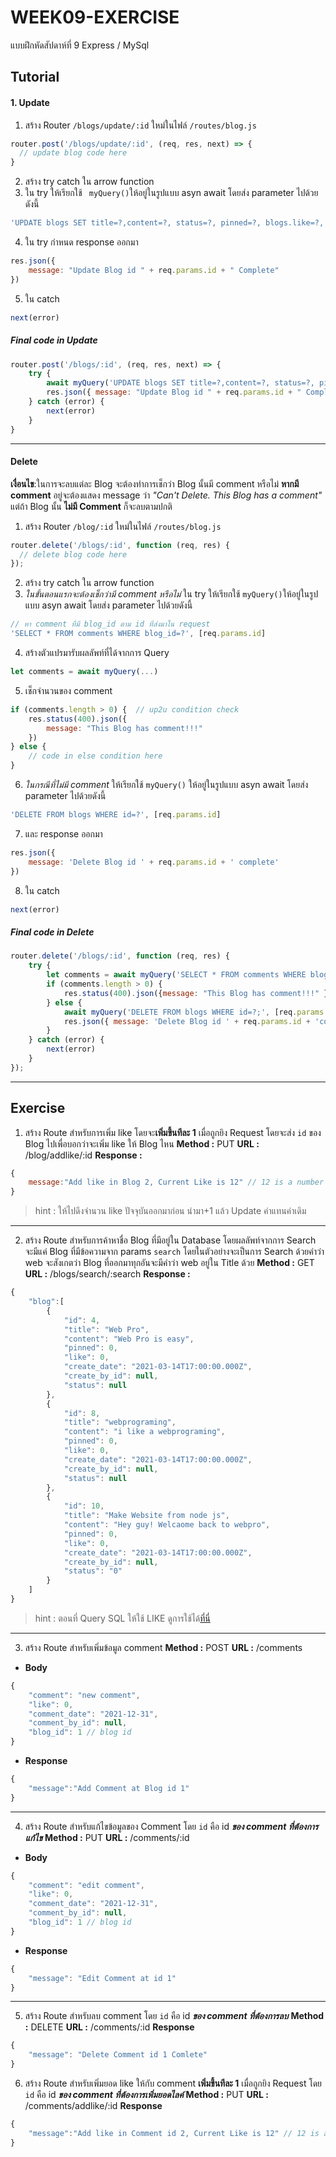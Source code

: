# WEEK09-EXERCISE 

แบบฝึกหัดสัปดาห์ที่ 9 Express / MySql

## Tutorial

#### 1. Update
1. สร้าง Router ```/blogs/update/:id``` ใหม่ในไฟล์ ```/routes/blog.js```

```javascript
router.post('/blogs/update/:id', (req, res, next) => {
  // update blog code here
}
```

2. สร้าง try catch ใน arrow function
3. ใน try ให้เรียกใช้ ```
myQuery()```ให้อยู่ในรูปแบบ asyn await โดยส่ง parameter ไปด้วยดังนี้

```javascript
'UPDATE blogs SET title=?,content=?, status=?, pinned=?, blogs.like=?, create_by_id=? WHERE id=?', [req.body.title, req.body.content, req.body.status, req.body.pinned, 0, null, req.params.id]
```
4. ใน try กำหนด response ออกมา
```javascript
res.json({ 
    message: "Update Blog id " + req.params.id + " Complete" 
})
```

5. ใน catch
```javascript
next(error)
```

##### Final code in Update

```javascript
router.post('/blogs/:id', (req, res, next) => {
    try {
        await myQuery('UPDATE blogs SET title=?,content=?, status=?, pinned=?, blogs.like=?, create_by_id=? WHERE id=?', [req.body.title, req.body.content, req.body.status, req.body.pinned, 0, null, req.params.id])
        res.json({ message: "Update Blog id " + req.params.id + " Complete" })
    } catch (error) {
        next(error)
    }
}
```

----

#### Delete

**เงื่อนไข**:ในการจะลบแต่ละ Blog จะต้องทำการเช็กว่า Blog นั้นมี comment หรือไม่ **หากมี comment** อยู่จะต้องแสดง message ว่า *"Can't Delete. This Blog has a comment"* แต่ถ้า Blog นั้น **ไม่มี Comment** ก็จะลบตามปกติ

1. สร้าง Router `/blog/:id` ใหม่ในไฟล์ `/routes/blog.js`

```javascript
router.delete('/blogs/:id', function (req, res) {
  // delete blog code here
});
```
2. สร้าง try catch ใน arrow function
3. *ในขั้นตอนแรกจะต้องเช็กว่ามี comment หรือไม่* ใน try ให้เรียกใช้ ```myQuery()```ให้อยู่ในรูปแบบ asyn await โดยส่ง parameter ไปด้วยดังนี้
```javascript
// หา comment ที่มี blog_id ตาม id ที่ส่งมาใน request
'SELECT * FROM comments WHERE blog_id=?', [req.params.id]
```
4. สร้างตัวแปรมารับผลลัพท์ที่ได้จากการ Query

```javascript
let comments = await myQuery(...)
```
5. เช็กจำนวนของ comment
```javascript
if (comments.length > 0) {  // up2u condition check
    res.status(400).json({ 
        message: "This Blog has comment!!!"
    })
} else {
    // code in else condition here
}
```
6. *ในกรณีที่ไม่มี comment* ให้เรียกใช้ `myQuery()` ให้อยู่ในรูปแบบ asyn await โดยส่ง parameter ไปด้วยดังนี้
```javascript
'DELETE FROM blogs WHERE id=?', [req.params.id]
```
7. และ response ออกมา
```javascript
res.json({ 
    message: 'Delete Blog id ' + req.params.id + ' complete' 
})
```
8. ใน catch
```javascript
next(error)
```

##### Final code in Delete

```javascript
router.delete('/blogs/:id', function (req, res) {
    try {
        let comments = await myQuery('SELECT * FROM comments WHERE blog_id=?', [req.params.id])
        if (comments.length > 0) {
            res.status(400).json({message: "This Blog has comment!!!" })
        } else {
            await myQuery('DELETE FROM blogs WHERE id=?;', [req.params.id])
            res.json({ message: 'Delete Blog id ' + req.params.id + 'complete' })
        }
    } catch (error) {
        next(error)
    }
});
```
----
## Exercise

1. สร้าง Route สำหรับการเพิ่ม like โดยจะ**เพิ่มขึ้นทีละ 1** เมื่อถูกยิง Request โดยจะส่ง `id` ของ Blog ไปเพื่อบอกว่าจะเพิ่ม like ให้ Blog ไหน
**Method :** PUT
**URL :**  /blog/addlike/:id
**Response :** 
```javascript
{
    message:"Add like in Blog 2, Current Like is 12" // 12 is a number of like after add like
}
```

> hint : ให้ไปดึงจำนวน like ปัจจุบันออกมาก่อน นำมา+1 แล้ว Update ค่าแทนค่าเดิม
____
2. สร้าง Route สำหรับการค้าหาชื่อ Blog ที่มีอยู่ใน Database โดยผลลัพท์จากการ Search จะมีแค่ Blog ที่มีข้อความจาก params `search` โดยในตัวอย่างจะเป็นการ Search ด้วยคำว่า web จะสังเกตว่า Blog ที่ออกมาทุกอันจะมีคำว่า web อยู่ใน Title ด้วย
**Method :** GET
**URL :**  /blogs/search/:search
**Response :** 
```javascript
{
    "blog":[
        {
            "id": 4,
            "title": "Web Pro",
            "content": "Web Pro is easy",
            "pinned": 0,
            "like": 0,
            "create_date": "2021-03-14T17:00:00.000Z",
            "create_by_id": null,
            "status": null
        },
        {
            "id": 8,
            "title": "webprograming",
            "content": "i like a webprograming",
            "pinned": 0,
            "like": 0,
            "create_date": "2021-03-14T17:00:00.000Z",
            "create_by_id": null,
            "status": null
        },
        {
            "id": 10,
            "title": "Make Website from node js",
            "content": "Hey guy! Welcaome back to webpro",
            "pinned": 0,
            "like": 0,
            "create_date": "2021-03-14T17:00:00.000Z",
            "create_by_id": null,
            "status": "0"
        }
    ]
}
```
> hint : ตอนที่ Query SQL ให้ใช้ LIKE ดูการใช้ได้[ที่นี่](https://www.w3schools.com/sql/sql_like.asp)
___
3. สร้าง Route สำหรับเพิ่มข้อมูล comment
**Method :** POST
**URL :**  /comments
* **Body**
```javascript
{
    "comment": "new comment",
    "like": 0,
    "comment_date": "2021-12-31",
    "comment_by_id": null,
    "blog_id": 1 // blog id
}
```
* **Response**

```javascript
{
    "message":"Add Comment at Blog id 1"
}
```
___
4. สร้าง Route สำหรับแก้ไขข้อมูลของ Comment โดย `id` คือ id ***ของ comment ที่ต้องการแก้ไข***
**Method :** PUT
**URL :**  /comments/:id
* **Body**
```javascript
{
    "comment": "edit comment",
    "like": 0,
    "comment_date": "2021-12-31",
    "comment_by_id": null,
    "blog_id": 1 // blog id
}
```
* **Response**

```javascript
{
    "message": "Edit Comment at id 1"
}
```
___
5. สร้าง Route สำหรับลบ comment โดย `id` คือ id ***ของ comment ที่ต้องการลบ***
**Method :** DELETE
**URL :**  /comments/:id
**Response**
```javascript
{
    "message": "Delete Comment id 1 Comlete"
}
```

6. สร้าง Route สำหรับเพิ่มยอด like ให้กับ comment **เพิ่มขึ้นทีละ 1** เมื่อถูกยิง Request โดย `id` คือ id ***ของ comment ที่ต้องการเพิ่มยอดไลค์***
**Method :** PUT
**URL :**  /comments/addlike/:id
**Response**
```javascript
{
    "message":"Add like in Comment id 2, Current Like is 12" // 12 is a number of like after add like
}
```


